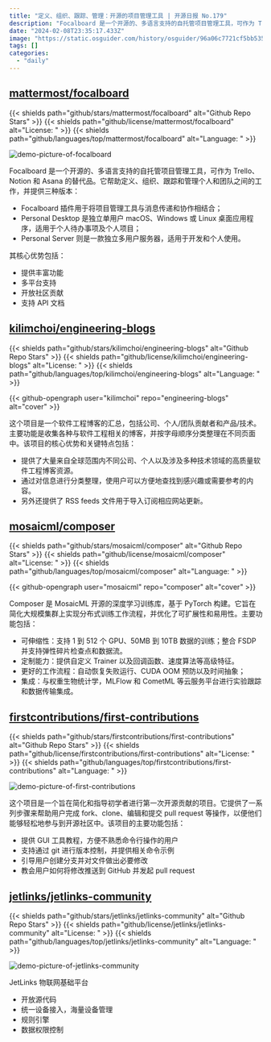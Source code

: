 ```yaml
---
title: "定义、组织、跟踪、管理：开源的项目管理工具 | 开源日报 No.179"
description: "Focalboard 是一个开源的、多语言支持的自托管项目管理工具，可作为 Trello、Notion 和 Asana 的替代品。它帮助定义、组织、跟踪和管理个人和团队之间的工作。"
date: "2024-02-08T23:35:17.433Z"
image: "https://static.osguider.com/history/osguider/96a06c7721cf5bb535ab55575cbbb55b.png"
tags: []
categories:
  - "daily"
---
```


## [mattermost/focalboard](https://github.com/mattermost/focalboard)

{{< shields path="github/stars/mattermost/focalboard" alt="Github Repo Stars" >}} {{< shields path="github/license/mattermost/focalboard" alt="License: " >}} {{< shields path="github/languages/top/mattermost/focalboard" alt="Language: " >}}

![demo-picture-of-focalboard](https://static.osguider.com/history/osguider/6d2ffa9ebcc053bf01326366cccda310.jpeg)

Focalboard 是一个开源的、多语言支持的自托管项目管理工具，可作为 Trello、Notion 和 Asana 的替代品。它帮助定义、组织、跟踪和管理个人和团队之间的工作，并提供三种版本：

- Focalboard 插件用于将项目管理工具与消息传递和协作相结合；
- Personal Desktop 是独立单用户 macOS、Windows 或 Linux 桌面应用程序，适用于个人待办事项及个人项目；
- Personal Server 则是一款独立多用户服务器，适用于开发和个人使用。

其核心优势包括：

- 提供丰富功能
- 多平台支持
- 开放社区贡献
- 支持 API 文档
  
## [kilimchoi/engineering-blogs](https://github.com/kilimchoi/engineering-blogs)

{{< shields path="github/stars/kilimchoi/engineering-blogs" alt="Github Repo Stars" >}} {{< shields path="github/license/kilimchoi/engineering-blogs" alt="License: " >}} {{< shields path="github/languages/top/kilimchoi/engineering-blogs" alt="Language: " >}}

{{< github-opengraph user="kilimchoi" repo="engineering-blogs" alt="cover" >}}

这个项目是一个软件工程博客的汇总，包括公司、个人/团队贡献者和产品/技术。主要功能是收集各种与软件工程相关的博客，并按字母顺序分类整理在不同页面中。该项目的核心优势和关键特点包括：

- 提供了大量来自全球范围内不同公司、个人以及涉及多种技术领域的高质量软件工程博客资源。
- 通过对信息进行分类整理，使用户可以方便地查找到感兴趣或需要参考的内容。
- 另外还提供了 RSS feeds 文件用于导入订阅相应网站更新。
  
## [mosaicml/composer](https://github.com/mosaicml/composer)

{{< shields path="github/stars/mosaicml/composer" alt="Github Repo Stars" >}} {{< shields path="github/license/mosaicml/composer" alt="License: " >}} {{< shields path="github/languages/top/mosaicml/composer" alt="Language: " >}}

{{< github-opengraph user="mosaicml" repo="composer" alt="cover" >}}

Composer 是 MosaicML 开源的深度学习训练库，基于 PyTorch 构建。它旨在简化大规模集群上实现分布式训练工作流程，并优化了可扩展性和易用性。主要功能包括：

- 可伸缩性：支持 1 到 512 个 GPU、50MB 到 10TB 数据的训练；整合 FSDP 并支持弹性碎片检查点和数据流。
- 定制能力：提供自定义 Trainer 以及回调函数、速度算法等高级特征。
- 更好的工作流程：自动恢复失败运行、CUDA OOM 预防以及时间抽象；
- 集成：与权重生物统计学，MLFlow 和 CometML 等云服务平台进行实验跟踪和数据传输集成。
  
## [firstcontributions/first-contributions](https://github.com/firstcontributions/first-contributions)

{{< shields path="github/stars/firstcontributions/first-contributions" alt="Github Repo Stars" >}} {{< shields path="github/license/firstcontributions/first-contributions" alt="License: " >}} {{< shields path="github/languages/top/firstcontributions/first-contributions" alt="Language: " >}}

![demo-picture-of-first-contributions](https://static.osguider.com/history/2023/530299cee588f08af47b4028615ca24e.png)

这个项目是一个旨在简化和指导初学者进行第一次开源贡献的项目。它提供了一系列步骤来帮助用户完成 fork、clone、编辑和提交 pull request 等操作，以便他们能够轻松地参与到开源社区中。该项目的主要功能包括：

- 提供 GUI 工具教程，方便不熟悉命令行操作的用户
- 支持通过 git 进行版本控制，并提供相关命令示例
- 引导用户创建分支并对文件做出必要修改
- 教会用户如何将修改推送到 GitHub 并发起 pull request
  
## [jetlinks/jetlinks-community](https://github.com/jetlinks/jetlinks-community)

{{< shields path="github/stars/jetlinks/jetlinks-community" alt="Github Repo Stars" >}} {{< shields path="github/license/jetlinks/jetlinks-community" alt="License: " >}} {{< shields path="github/languages/top/jetlinks/jetlinks-community" alt="Language: " >}}

![demo-picture-of-jetlinks-community](https://static.osguider.com/history/osguider/f64c1b8b4f0cc2e510f3fa558cbddd41.png)

JetLinks 物联网基础平台

- 开放源代码
- 统一设备接入，海量设备管理
- 规则引擎
- 数据权限控制
  
